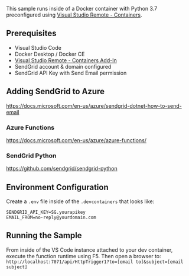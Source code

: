 This sample runs inside of a Docker container with Python 3.7 preconfigured using [Visual Studio Remote - Containers](https://code.visualstudio.com/docs/remote/containers).

## Prerequisites
* Visual Studio Code
* Docker Desktop / Docker CE
* [Visual Studio Remote - Containers Add-In](https://code.visualstudio.com/docs/remote/containers)
* SendGrid account & domain configured
* SendGrid API Key with Send Email permission

## Adding SendGrid to Azure
https://docs.microsoft.com/en-us/azure/sendgrid-dotnet-how-to-send-email

### Azure Functions
https://docs.microsoft.com/en-us/azure/azure-functions/

### SendGrid Python
https://github.com/sendgrid/sendgrid-python

## Environment Configuration
Create a `.env` file inside of the `.devcontainers` that looks like:
```
SENDGRID_API_KEY=SG.yourapikey
EMAIL_FROM=no-reply@yourdomain.com
```

## Running the Sample
From inside of the VS Code instance attached to your dev container, execute the function runtime using F5. Then open a browser to:
`http://localhost:7071/api/HttpTrigger1?to=[email to]&subject=[email subject]`